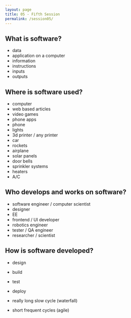 ```yaml
---
layout: page
title: 05 - Fifth Session
permalink: /session05/
---
```


## What is software?

- data
- application on a computer
- information
- instructions
- inputs
- outputs

## Where is software used?

- computer
- web based articles
- video games
- phone apps
- phone
- lights
- 3d printer / any printer
- car
- rockets
- airplane
- solar panels
- door bells
- sprinkler systems
- heaters
- A/C

## Who develops and works on software?

- software engineer / computer scientist
- designer
- EE
- frontend / UI developer
- robotics engineer
- tester / QA engineer
- researcher / scientist

## How is software developed?

- design
- build
- test
- deploy

- really long slow cycle (waterfall)
- short frequent cycles (agile)